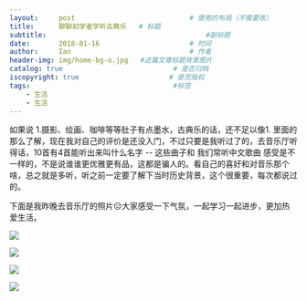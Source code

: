 ```yaml
---
layout:     post             				# 使用的布局（不需要改）
title:      聊聊初学者学听古典乐   # 标题 
subtitle:    					  				#副标题
date:       2018-01-16  					# 时间
author:     Ian                  			# 作者
header-img: img/home-bg-o.jpg	#这篇文章标题背景图片
catalog: true                        	# 是否归档
iscopyright: true                      # 是否版权
tags:                              		#标签
    - 生活
    - 生活
---
```




如果说 1.摄影、绘画、咖啡等等肚子有点墨水，古典乐的话，还不足以像1. 里面的那么了解，现在我对自己的评价是还没入门，不过只要是我听过了的，去音乐厅听得话，10首有4首能听出来叫什么名字 -- 这些曲子和 我们常听中文歌曲 感受是不一样的，不是说谁谁更优雅更有品，这都是骗人的。看自己的喜好和对音乐那个啥，总之就是多听，听之前一定要了解下当时历史背景，这个很重要，每次都说过的。


下面是我昨晚去音乐厅的照片😑大家感受一下气氛，一起学习一起进步，更加热爱生活。

![](http://uniquezhangqi.oss-cn-shenzhen.aliyuncs.com/blog/2018-06-17-IMG_4463.jpg)

![](http://uniquezhangqi.oss-cn-shenzhen.aliyuncs.com/blog/2018-06-17-IMG_4464.jpg)

![](http://uniquezhangqi.oss-cn-shenzhen.aliyuncs.com/blog/2018-06-17-IMG_4465.jpg)

![](http://uniquezhangqi.oss-cn-shenzhen.aliyuncs.com/blog/2018-06-17-IMG_4468.jpg)








